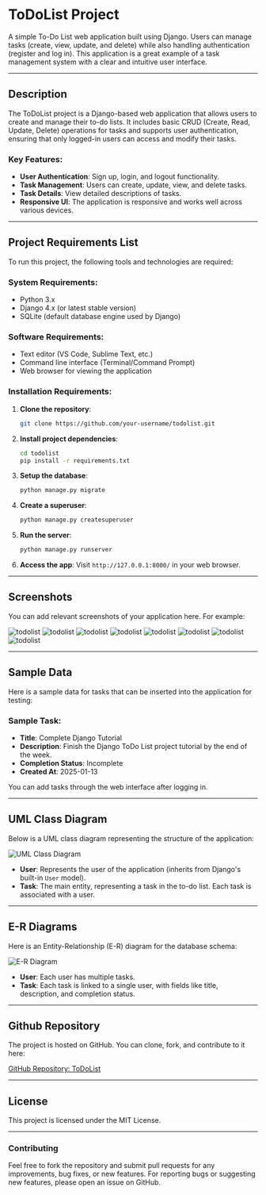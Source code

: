 # ToDoList Project

A simple To-Do List web application built using Django. Users can manage tasks (create, view, update, and delete) while also handling authentication (register and log in). This application is a great example of a task management system with a clear and intuitive user interface.

---

## **Description**

The ToDoList project is a Django-based web application that allows users to create and manage their to-do lists. It includes basic CRUD (Create, Read, Update, Delete) operations for tasks and supports user authentication, ensuring that only logged-in users can access and modify their tasks.

### **Key Features:**
- **User Authentication**: Sign up, login, and logout functionality.
- **Task Management**: Users can create, update, view, and delete tasks.
- **Task Details**: View detailed descriptions of tasks.
- **Responsive UI**: The application is responsive and works well across various devices.

---

## **Project Requirements List**

To run this project, the following tools and technologies are required:

### **System Requirements:**
- Python 3.x
- Django 4.x (or latest stable version)
- SQLite (default database engine used by Django)

### **Software Requirements:**
- Text editor (VS Code, Sublime Text, etc.)
- Command line interface (Terminal/Command Prompt)
- Web browser for viewing the application

### **Installation Requirements:**
1. **Clone the repository**:
   ```bash
   git clone https://github.com/your-username/todolist.git
   ```
2. **Install project dependencies**:
   ```bash
   cd todolist
   pip install -r requirements.txt
   ```

3. **Setup the database**:
   ```bash
   python manage.py migrate
   ```

4. **Create a superuser**:
   ```bash
   python manage.py createsuperuser
   ```

5. **Run the server**:
   ```bash
   python manage.py runserver
   ```

6. **Access the app**: 
   Visit `http://127.0.0.1:8000/` in your web browser.

---

## **Screenshots**

You can add relevant screenshots of your application here. For example:

![todolist]()
![todolist]()
![todolist]()
![todolist]()
![todolist]()
![todolist]()
![todolist]()
![todolist]()


---

## **Sample Data**

Here is a sample data for tasks that can be inserted into the application for testing:

### Sample Task:
- **Title**: Complete Django Tutorial
- **Description**: Finish the Django ToDo List project tutorial by the end of the week.
- **Completion Status**: Incomplete
- **Created At**: 2025-01-13

You can add tasks through the web interface after logging in.

---

## **UML Class Diagram**

Below is a UML class diagram representing the structure of the application:

![UML Class Diagram](diagrams/class_diagram.png)

- **User**: Represents the user of the application (inherits from Django's built-in `User` model).
- **Task**: The main entity, representing a task in the to-do list. Each task is associated with a user.

---

## **E-R Diagrams**

Here is an Entity-Relationship (E-R) diagram for the database schema:

![E-R Diagram](diagrams/er_diagram.png)

- **User**: Each user has multiple tasks.
- **Task**: Each task is linked to a single user, with fields like title, description, and completion status.

---

## **Github Repository**

The project is hosted on GitHub. You can clone, fork, and contribute to it here:

[GitHub Repository: ToDoList](https://github.com/EMMMABK/ToDo-List.git)

---

## **License**

This project is licensed under the MIT License.

---

### **Contributing**

Feel free to fork the repository and submit pull requests for any improvements, bug fixes, or new features. For reporting bugs or suggesting new features, please open an issue on GitHub.
